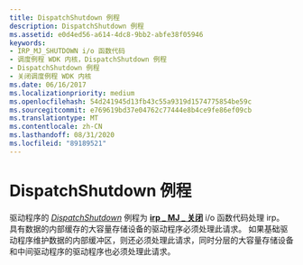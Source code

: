 ```yaml
---
title: DispatchShutdown 例程
description: DispatchShutdown 例程
ms.assetid: e0d4ed56-a614-4dc8-9bb2-abfe38f05946
keywords:
- IRP_MJ_SHUTDOWN i/o 函数代码
- 调度例程 WDK 内核，DispatchShutdown 例程
- DispatchShutdown 例程
- 关闭调度例程 WDK 内核
ms.date: 06/16/2017
ms.localizationpriority: medium
ms.openlocfilehash: 54d241945d13fb43c55a9319d1574775854be59c
ms.sourcegitcommit: e769619bd37e04762c77444e8b4ce9fe86ef09cb
ms.translationtype: MT
ms.contentlocale: zh-CN
ms.lasthandoff: 08/31/2020
ms.locfileid: "89189521"
---
```

# <a name="dispatchshutdown-routines"></a>DispatchShutdown 例程





驱动程序的 [*DispatchShutdown*](/windows-hardware/drivers/ddi/wdm/nc-wdm-driver_dispatch) 例程为 [**irp \_ MJ \_ 关闭**](./irp-mj-shutdown.md) i/o 函数代码处理 irp。 具有数据的内部缓存的大容量存储设备的驱动程序必须处理此请求。 如果基础驱动程序维护数据的内部缓冲区，则还必须处理此请求，同时分层的大容量存储设备和中间驱动程序的驱动程序也必须处理此请求。

 

